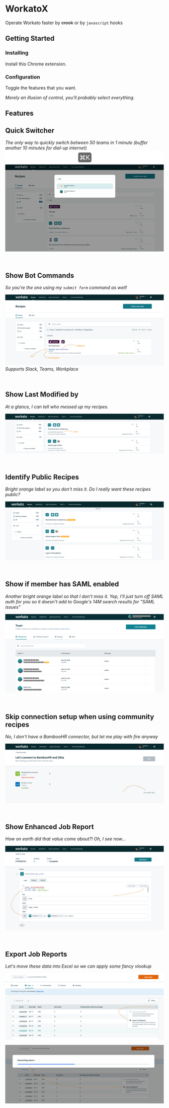 # WorkatoX

Operate Workato faster by ~~crook~~ or by `javascript` hooks

## Getting Started

### Installing

Install this Chrome extension.

### Configuration

Toggle the features that you want.

*Merely an illusion of control, you'll probably select everything.*

## Features

Quick Switcher
-----
*The only way to quickly switch between 50 teams in 1 minute (buffer another 10 minutes for dial-up internet)*
![QuickSwitcher](./img/quickswitcher.png)

<br>

Show Bot Commands
-----
*So you're the one using my `submit form` command as well!*

![BotCommands](./img/botcommands.png)
*Supports Slack, Teams, Workplace*

<br>

Show Last Modified by
------
*At a glance, I can tell who messed up my recipes.*

![Lastmodified](./img/lastmodified.png)

<br>

Identify Public Recipes
------
*Bright orange label so you don't miss it. Do I really want these recipes public?*

![Lastmodified](./img/publicrecipe.png)

<br>

Show if member has SAML enabled
------
*Another bright orange label so that I don't miss it. Yep, I'll just turn off SAML auth for you so it doesn't add to Google's 14M search results for "SAML issues"*

![SAML](./img/saml.png)

<br>

Skip connection setup when using community recipes
------
*No, I don't have a BambooHR connector, but let me play with fire anyway*

![Skipsetup](./img/skipsetup.png)

<br>

Show Enhanced Job Report
------
*How on earth did that value come about?! Oh, I see now...*

![JobReport](./img/jobreport.png)

<br>

Export Job Reports
------
*Let's move these data into Excel so we can apply some fancy vlookup*

![ExportJobs1](./img/exportjobs1.png)

![ExportJobs2](./img/exportjobs2.png)

<br>
